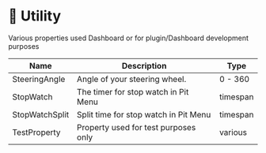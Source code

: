 # 🔨 Utility

Various properties used Dashboard or for plugin/Dashboard development purposes

<table data-view="cards"><thead><tr><th>Name</th><th>Description</th><th>Type</th></tr></thead><tbody><tr><td>SteeringAngle</td><td>Angle of your steering wheel.</td><td>0 - 360</td></tr><tr><td>StopWatch</td><td>The timer for stop watch in Pit Menu</td><td>timespan</td></tr><tr><td>StopWatchSplit</td><td>Split time for stop watch in Pit Menu</td><td>timespan</td></tr><tr><td>TestProperty</td><td>Property used for test purposes only</td><td>various</td></tr></tbody></table>
